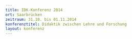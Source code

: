 ```yaml
---
title: IDK-Konferenz 2014
ort: Saarbrücken
zeitraum: 31.10. bis 01.11.2014
konferenztitel: Didaktik zwischen Lehre und Forschung
layout: konferenz
---
```



